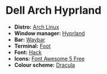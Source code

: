 Dell Arch Hyprland
=========================

- **Distro:** [Arch Linux](https://archlinux.org/)
- **Window manager:** [Hyprland](https://hyprland.org/)
- **Bar:** [Waybar](https://github.com/Alexays/Waybar)
- **Terminal:** [Foot](https://codeberg.org/dnkl/foot)
- **Font:** [Hack](https://github.com/source-foundry/Hack)
- **Icons:** [Font Awesome 5 Free](https://fontawesome.com/)
- **Colour scheme:** [Dracula](https://draculatheme.com/)
